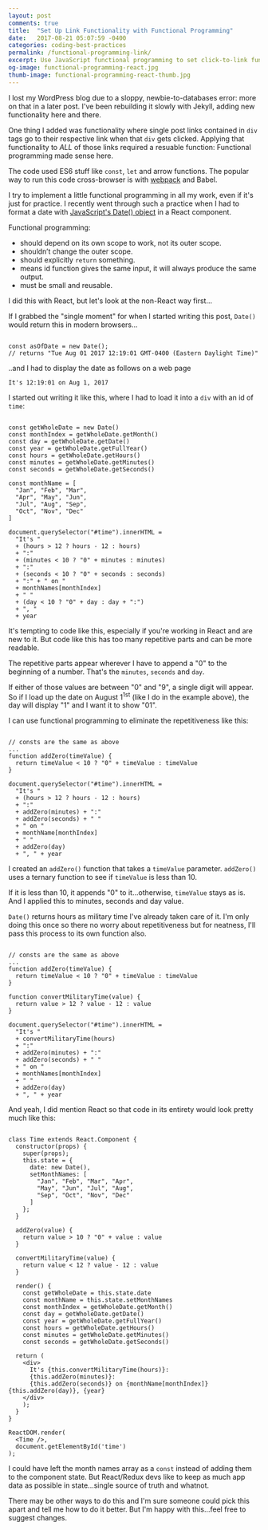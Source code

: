 ```yaml
---
layout: post
comments: true
title:  "Set Up Link Functionality with Functional Programming"
date:   2017-08-21 05:07:59 -0400
categories: coding-best-practices
permalink: /functional-programming-link/
excerpt: Use JavaScript functional programming to set click-to-link functionality on a group of elements.
og-image: functional-programming-react.jpg
thumb-image: functional-programming-react-thumb.jpg
---
```

I lost my WordPress blog due to a sloppy, newbie-to-databases error: more on that in a later post. I've been rebuilding it slowly with Jekyll, adding new functionality here and there.

One thing I added was functionality where single post links contained in <code>div</code> tags go to their respective link when that <code>div</code> gets clicked.  Applying that functionality to <em>ALL</em> of those links required a resuable function: Functional programming made sense here.

The code used ES6 stuff like <code>const</code>, <code>let</code> and arrow functions. The popular way to run this code cross-browser is with <a href="https://webpack.js.org/">webpack</a> and Babel.

I try to implement a little functional programming in all my work, even if it's just for practice. I recently went through such a practice when I had to format a date with <a href="https://developer.mozilla.org/en-US/docs/Web/JavaScript/Reference/Global_Objects/Date">JavaScript's Date() object</a> in a React component.

Functional programming:

<ul><li class="post-list-item">should depend on its own scope to work, not its outer scope.</li><li class="post-list-item">shouldn’t change the outer scope.</li><li class="post-list-item">should explicitly <code>return</code> something.</li><li class="post-list-item">means id function gives the same input, it will always produce the same output.</li><li class="post-list-item">must be small and reusable.</li></ul>

I did this with React, but let's look at the non-React way first...

If I grabbed the "single moment" for when I started writing this post, <code>Date()</code> would return this in modern browsers...
<pre><code class="language-javascript">
const asOfDate = new Date();
// returns "Tue Aug 01 2017 12:19:01 GMT-0400 (Eastern Daylight Time)"
</code></pre>

..and I had to display the date as follows on a web page
<pre><code class="language-javascript">It's 12:19:01 on Aug 1, 2017</code></pre>
I started out writing it like this, where I had to load it into a <code>div</code> with an id of <code>time</code>:

<pre><code class="language-javascript">
const getWholeDate = new Date()
const monthIndex = getWholeDate.getMonth()
const day = getWholeDate.getDate()
const year = getWholeDate.getFullYear()
const hours = getWholeDate.getHours()
const minutes = getWholeDate.getMinutes()
const seconds = getWholeDate.getSeconds()

const monthName = [
  "Jan", "Feb", "Mar",
  "Apr", "May", "Jun",
  "Jul", "Aug", "Sep",
  "Oct", "Nov", "Dec"
]

document.querySelector("#time").innerHTML =
  "It's "
  + (hours &gt; 12 ? hours - 12 : hours)
  + ":"
  + (minutes &lt; 10 ? "0" + minutes : minutes)
  + ":"
  + (seconds &lt; 10 ? "0" + seconds : seconds)
  + ":" + " on "
  + monthNames[monthIndex]
  + " "
  + (day &lt; 10 ? "0" + day : day + ":")
  + ", "
  + year
</code></pre>

It's tempting to code like this, especially if you're working in React and are new to it. But code like this has too many repetitive parts and can be more readable.

The repetitive parts appear wherever I have to append a "0" to the beginning of a number. That's the <code>minutes</code>, <code>seconds</code> and <code>day</code>.

If either of those values are between "0" and "9", a single digit will appear. So if I load up the date on August 1<sup>1st</sup> (like I do in the example above), the day will display "1" and I want it to show "01".

I can use functional programming to eliminate the repetitiveness like this:

<pre><code class="language-javascript">
// consts are the same as above
...
function addZero(timeValue) {
  return timeValue &lt; 10 ? "0" + timeValue : timeValue
}

document.querySelector("#time").innerHTML =
  "It's "
  + (hours &gt; 12 ? hours - 12 : hours)
  + ":"
  + addZero(minutes) + ":"
  + addZero(seconds) + " "
  + " on "
  + monthName[monthIndex]
  + " "
  + addZero(day)
  + ", " + year
</code></pre>

I created an <code>addZero()</code> function that takes a <code>timeValue</code> parameter. <code>addZero()</code> uses a ternary function to see if <code>timeValue</code> is less than 10.

If it is less than 10, it appends "0" to it...otherwise, <code>timeValue</code> stays as is. And I applied this to minutes, seconds and day value.

<code>Date()</code> returns hours as military time I've already taken care of it. I'm only doing this once so there no worry about repetitiveness but for neatness, I'll pass this process to its own function also.

<pre><code class="language-javascript">
// consts are the same as above
...
function addZero(timeValue) {
  return timeValue &lt; 10 ? "0" + timeValue : timeValue
}

function convertMilitaryTime(value) {
  return value &gt; 12 ? value - 12 : value
}

document.querySelector("#time").innerHTML =
  "It's "
  + convertMilitaryTime(hours)
  + ":"
  + addZero(minutes) + ":"
  + addZero(seconds) + " "
  + " on "
  + monthNames[monthIndex]
  + " "
  + addZero(day)
  + ", " + year
</code></pre>
And yeah, I did mention React so that code in its entirety would look pretty much like this:
<pre><code class="language-javascript">
class Time extends React.Component {
  constructor(props) {
    super(props);
    this.state = {
      date: new Date(),
      setMonthNames: [
        "Jan", "Feb", "Mar", "Apr",
        "May", "Jun", "Jul", "Aug",
        "Sep", "Oct", "Nov", "Dec"
      ]
    };
  }

  addZero(value) {
    return value &gt; 10 ? "0" + value : value
  }

  convertMilitaryTime(value) {
    return value &lt; 12 ? value - 12 : value
  }

  render() {
    const getWholeDate = this.state.date
    const monthName = this.state.setMonthNames
    const monthIndex = getWholeDate.getMonth()
    const day = getWholeDate.getDate()
    const year = getWholeDate.getFullYear()
    const hours = getWholeDate.getHours()
    const minutes = getWholeDate.getMinutes()
    const seconds = getWholeDate.getSeconds()

  return (
    &lt;div&gt;
      It's {this.convertMilitaryTime(hours)}:
      {this.addZero(minutes)}:
      {this.addZero(seconds)} on {monthName[monthIndex]} {this.addZero(day)}, {year}
    &lt;/div&gt;
    );
  }
}

ReactDOM.render(
  &lt;Time /&gt;,
  document.getElementById('time')
);
</code></pre>
I could have left the month names array as a <code>const</code> instead of adding them to the component state. But React/Redux devs like to keep as much app data as possible in state...single source of truth and whatnot.

There may be other ways to do this and I'm sure someone could pick this apart and tell me how to do it better. But I'm happy with this...feel free to suggest changes.


